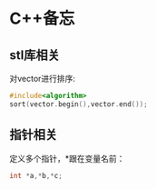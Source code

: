 # C++备忘

## stl库相关

对vector进行排序: 

```.c
#include<algorithm>
sort(vector.begin(),vector.end());
```

## 指针相关

定义多个指针，*跟在变量名前：

```.c
int *a,*b,*c;
```